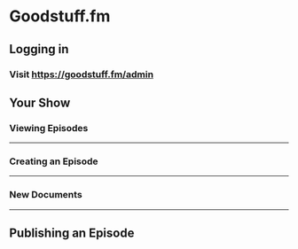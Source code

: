 # Goodstuff.fm

## Logging in

### Visit https://goodstuff.fm/admin

## Your Show

### Viewing Episodes

***

### Creating an Episode

***

### New Documents

***

## Publishing an Episode

